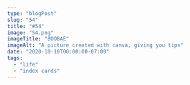 ```yaml
---
type: "blogPost"
slug: "54"
title: "#54"
image: "54.png"
imageTitle: "BOOBAE"
imageAlt: "A picture created with canva, giving you tips"
date: "2020-10-10T00:00:00-07:00"
tags:
  - "life"
  - "index cards"
---
```


